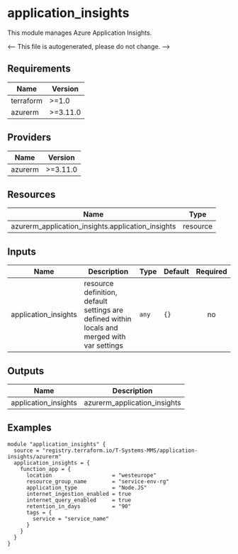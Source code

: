 <!-- BEGIN_TF_DOCS -->
# application_insights

This module manages Azure Application Insights.

<-- This file is autogenerated, please do not change. -->

## Requirements

| Name | Version |
|------|---------|
| terraform | >=1.0 |
| azurerm | >=3.11.0 |

## Providers

| Name | Version |
|------|---------|
| azurerm | >=3.11.0 |

## Resources

| Name | Type |
|------|------|
| azurerm_application_insights.application_insights | resource |

## Inputs

| Name | Description | Type | Default | Required |
|------|-------------|------|---------|:--------:|
| application_insights | resource definition, default settings are defined within locals and merged with var settings | `any` | `{}` | no |

## Outputs

| Name | Description |
|------|-------------|
| application_insights | azurerm_application_insights |

## Examples

```hcl
module "application_insights" {
  source = "registry.terraform.io/T-Systems-MMS/application-insights/azurerm"
  application_insights = {
    function_app = {
      location                   = "westeurope"
      resource_group_name        = "service-env-rg"
      application_type           = "Node.JS"
      internet_ingestion_enabled = true
      internet_query_enabled     = true
      retention_in_days          = "90"
      tags = {
        service = "service_name"
      }
    }
  }
}
```
<!-- END_TF_DOCS -->